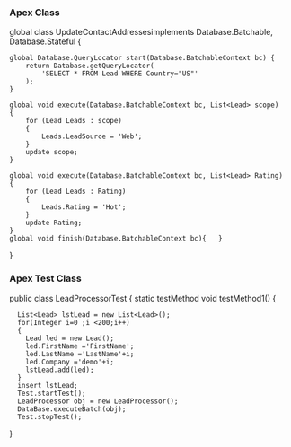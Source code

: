 
### Apex Class

global class UpdateContactAddressesimplements Database.Batchable<sObject>, Database.Stateful {
    
    global Database.QueryLocator start(Database.BatchableContext bc) {
        return Database.getQueryLocator(
            'SELECT * FROM Lead WHERE Country="US"' 
        );
    }

    global void execute(Database.BatchableContext bc, List<Lead> scope)
    {
        for (Lead Leads : scope)
        {
            Leads.LeadSource = 'Web';
        }
        update scope;
    }   

    global void execute(Database.BatchableContext bc, List<Lead> Rating)
    {
        for (Lead Leads : Rating)
        {
            Leads.Rating = 'Hot';
        }
        update Rating;
    }   
    global void finish(Database.BatchableContext bc){   }
}


### Apex Test Class


public class LeadProcessorTest
{
  static testMethod void testMethod1()
  {
  
      List<Lead> lstLead = new List<Lead>();
      for(Integer i=0 ;i <200;i++)
      {
        Lead led = new Lead();
        led.FirstName ='FirstName';
        led.LastName ='LastName'+i;
        led.Company ='demo'+i;
        lstLead.add(led);
      }
      insert lstLead;
      Test.startTest();
      LeadProcessor obj = new LeadProcessor();
      DataBase.executeBatch(obj);
      Test.stopTest();
  }


